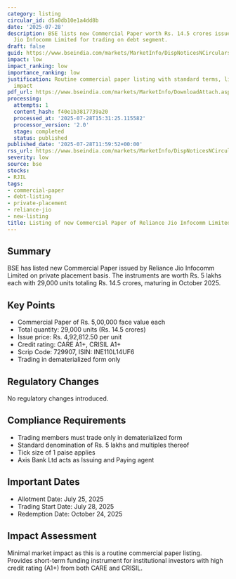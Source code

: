 ```yaml
---
category: listing
circular_id: d5a0db10e1a4dd8b
date: '2025-07-28'
description: BSE lists new Commercial Paper worth Rs. 14.5 crores issued by Reliance
  Jio Infocomm Limited for trading on debt segment.
draft: false
guid: https://www.bseindia.com/markets/MarketInfo/DispNoticesNCirculars.aspx?Noticeid={B4663952-373D-4B35-8DE5-20FA591D2A95}&noticeno=20250728-36&dt=07/28/2025&icount=36&totcount=66&flag=0
impact: low
impact_ranking: low
importance_ranking: low
justification: Routine commercial paper listing with standard terms, limited market
  impact
pdf_url: https://www.bseindia.com/markets/MarketInfo/DownloadAttach.aspx?id=20250728-36&attachedId=
processing:
  attempts: 1
  content_hash: f40e1b3817739a20
  processed_at: '2025-07-28T15:31:25.115582'
  processor_version: '2.0'
  stage: completed
  status: published
published_date: '2025-07-28T11:59:52+00:00'
rss_url: https://www.bseindia.com/markets/MarketInfo/DispNoticesNCirculars.aspx?Noticeid={B4663952-373D-4B35-8DE5-20FA591D2A95}&noticeno=20250728-36&dt=07/28/2025&icount=36&totcount=66&flag=0
severity: low
source: bse
stocks:
- RJIL
tags:
- commercial-paper
- debt-listing
- private-placement
- reliance-jio
- new-listing
title: Listing of new Commercial Paper of Reliance Jio Infocomm Limited
---
```


## Summary

BSE has listed new Commercial Paper issued by Reliance Jio Infocomm Limited on private placement basis. The instruments are worth Rs. 5 lakhs each with 29,000 units totaling Rs. 14.5 crores, maturing in October 2025.

## Key Points

- Commercial Paper of Rs. 5,00,000 face value each
- Total quantity: 29,000 units (Rs. 14.5 crores)
- Issue price: Rs. 4,92,812.50 per unit
- Credit rating: CARE A1+, CRISIL A1+
- Scrip Code: 729907, ISIN: INE110L14UF6
- Trading in dematerialized form only

## Regulatory Changes

No regulatory changes introduced.

## Compliance Requirements

- Trading members must trade only in dematerialized form
- Standard denomination of Rs. 5 lakhs and multiples thereof
- Tick size of 1 paise applies
- Axis Bank Ltd acts as Issuing and Paying agent

## Important Dates

- Allotment Date: July 25, 2025
- Trading Start Date: July 28, 2025
- Redemption Date: October 24, 2025

## Impact Assessment

Minimal market impact as this is a routine commercial paper listing. Provides short-term funding instrument for institutional investors with high credit rating (A1+) from both CARE and CRISIL.